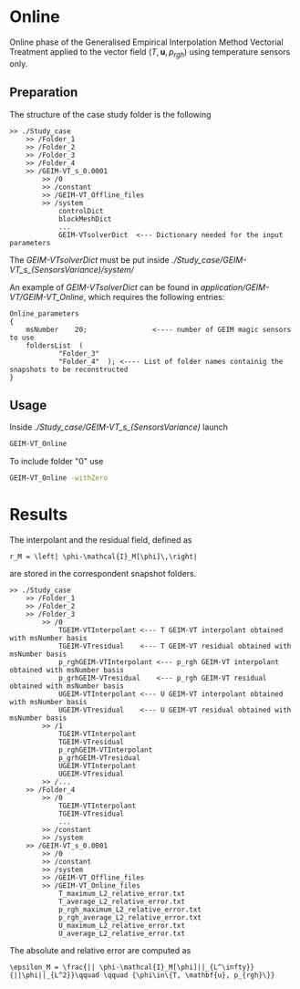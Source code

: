 # Online 

Online phase of the Generalised Empirical Interpolation Method Vectorial Treatment applied to the vector field $(T,\mathbf{u},p_{rgh})$ using temperature sensors only.

## Preparation

The structure of the case study folder is the following

```
>> ./Study_case
	>> /Folder_1  		  		
	>> /Folder_2
	>> /Folder_3  		  		
	>> /Folder_4
	>> /GEIM-VT_s_0.0001
		>> /0		        		
		>> /constant
		>> /GEIM-VT_Offline_files
		>> /system
			controlDict
			blockMeshDict
			...
			GEIM-VTsolverDict  <--- Dictionary needed for the input parameters	

```

The *GEIM-VTsolverDict* must be put inside *./Study_case/GEIM-VT_s_(SensorsVariance)/system/*

An example of *GEIM-VTsolverDict* can be found in *application/GEIM-VT/GEIM-VT_Online*, which requires the following entries:
```
Online_parameters
{
	msNumber    20;                <---- number of GEIM magic sensors to use
	foldersList  ( 
			"Folder_3"
			"Folder_4"  ); <---- List of folder names containig the snapshots to be reconstructed
}
```

## Usage

Inside *./Study_case/GEIM-VT_s_(SensorsVariance)* launch 
```bash
GEIM-VT_Online
```
To include folder "0" use 
```bash
GEIM-VT_Online -withZero
```

# Results

The interpolant and the residual field, defined as 
```{math}
r_M = \left| \phi-\mathcal{I}_M[\phi]\,\right|
````
are stored in the correspondent snapshot folders.

```
>> ./Study_case
	>> /Folder_1  		  		
	>> /Folder_2
	>> /Folder_3
		>> /0
			TGEIM-VTInterpolant	<--- T GEIM-VT interpolant obtained with msNumber basis
			TGEIM-VTresidual	<--- T GEIM-VT residual obtained with msNumber basis
			p_rghGEIM-VTInterpolant	<--- p_rgh GEIM-VT interpolant obtained with msNumber basis
			p_grhGEIM-VTresidual	<--- p_rgh GEIM-VT residual obtained with msNumber basis
			UGEIM-VTInterpolant	<--- U GEIM-VT interpolant obtained with msNumber basis
			UGEIM-VTresidual	<--- U GEIM-VT residual obtained with msNumber basis
		>> /1	
			TGEIM-VTInterpolant  
			TGEIM-VTresidual    
			p_rghGEIM-VTInterpolant 
			p_grhGEIM-VTresidual   
			UGEIM-VTInterpolant 
			UGEIM-VTresidual    
		>> /...			  		
	>> /Folder_4
		>> /0
			TGEIM-VTInterpolant  
			TGEIM-VTresidual  
			...
		>> /constant
		>> /system
	>> /GEIM-VT_s_0.0001		
		>> /0		   
		>> /constant
		>> /system	
		>> /GEIM-VT_Offline_files
		>> /GEIM-VT_Online_files
			T_maximum_L2_relative_error.txt
			T_average_L2_relative_error.txt 
			p_rgh_maximum_L2_relative_error.txt
			p_rgh_average_L2_relative_error.txt 
			U_maximum_L2_relative_error.txt
			U_average_L2_relative_error.txt
```

The absolute and relative error are computed as
```{math}
\epsilon_M = \frac{|| \phi-\mathcal{I}_M[\phi]||_{L^\infty}}{||\phi||_{L^2}}\qquad \qquad {\phi\in\{T, \mathbf{u}, p_{rgh}\}}
```